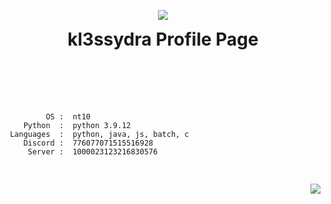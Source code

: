 <head>
  <style>
.background {
  background-image: url("/image.jpg");
  background-size: 150px;
  width: 300px;
  height: 300px;
  border: solid 2px red;
}
  </style>
</head>
<body>
  <p align="center">
    <img src="https://i.pinimg.com/originals/6a/b9/89/6ab989220357141ba8d203e2ab664264.gif">
    <h1 align="center" style="padding-top:0px; margin-top: 0px; ">kl3ssydra Profile Page</h1> 
  </p>
<br>
<br>
<br>

  <p align="left">
    <pre>
      <code>
         OS :  nt10
    Python  :  python 3.9.12
 Languages  :  python, java, js, batch, c
    Discord :  776077071515516928
     Server :  1000023123216830576
      </code>
    </pre>
  </p>

  <p align="right">
    <img src="https://github-readme-stats.vercel.app/api?username=kl3ssydra&count_private=true&bg_color=30,595959,2e2c2c&title_color=fff&text_color=fff">
  </p>
</body>
<br>
<br>    
<br>
